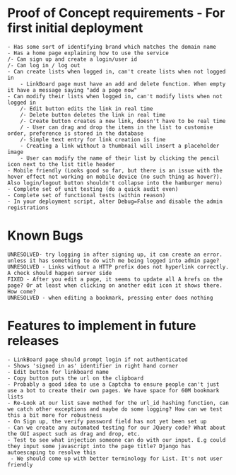 # Proof of Concept requirements - For first initial deployment
    - Has some sort of identifying brand which matches the domain name
    - Has a home page explaining how to use the service
    /- Can sign up and create a login/user id
    /- Can log in / log out
    - Can create lists when logged in, can't create lists when not logged in
        - LinkBoard page must have an add and delete function. When empty it have a message saying "add a page now"
    - Can modify their lists when logged in, can't modify lists when not logged in
        /- Edit button edits the link in real time
        /- Delete button deletes the link in real time
        /- Create button creates a new link, doesn't have to be real time
        / - User can drag and drop the items in the list to customise order, preference is stored in the database
        /- Simple text entry for link creation is fine
        - Creating a link without a thumbnail will insert a placeholder image
        - User can modify the name of their list by clicking the pencil icon next to the list title header
    - Mobile friendly (Looks good so far, but there is an issue with the hover effect not working on mobile device (no such thing as hover?). Also login/logout button shouldn't collapse into the hamburger menu)
    - Complete set of unit testing (do a quick audit even)
    - Complete set of functional tests (within reason)
    - In your deployment script, alter Debug=False and disable the admin registrations

# Known Bugs
    UNRESOLVED- try logging in after signing up, it can create an error. unless it has something to do with me being logged into admin page?
    UNRESOLVED - Links without a HTTP prefix does not hyperlink correctly. A check should happen server side
    FIXED - After you edit a page, it seems to update all A hrefs on the page? Or at least when clicking on another edit icon it shows there. How come? 
    UNRESOLVED - when editing a bookmark, pressing enter does nothing


# Features to implement in future releases
    - LinkBoard page should prompt login if not authenticated
    - Shows 'signed in as' identifier in right hand corner
    - Edit button for linkboard name
    - Copy button puts the url on the clipboard
    - Probably a good idea to use a Captcha to ensure people can't just use a bot to create their own pages. We have space for 60M bookmark lists
    - Re-Look at our list save method for the url_id hashing function, can we catch other exceptions and maybe do some logging? How can we test this a bit more for robustness 
    - On Sign up, the verify password field has not yet been set up
    - Can we create any automated testing for our JQuery code? What about the GUI aspect such as drag and drop, etc.
    - Test to see what injection someone can do with our input. E.g could they input some javascript into the page title? Django has autoescaping to resolve this
     - We should come up with better terminology for List. It's not user friendly

